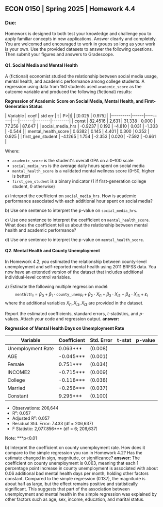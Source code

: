 ## ECON 0150 | Spring 2025 | Homework 4.4

### Due: 

Homework is designed to both test your knowledge and challenge you to apply familiar concepts in new applications. Answer clearly and completely. You are welcomed and encouraged to work in groups so long as your work is your own. Use the provided datasets to answer the following questions. Then submit your figures and answers to Gradescope.

#### Q1. Social Media and Mental Health

A (fictional) economist studied the relationship between social media usage, mental health, and academic performance among college students. A regression using data from 150 students used `academic_score` as the outcome variable and produced the following (fictional) results:

**Regression of Academic Score on Social Media, Mental Health, and First-Generation Status**

| Variable | coef | std err | t | P>|t| | [0.025 | 0.975] |
|----------|------|---------|---|-------|--------|---------|
| const | 82.4516 | 2.631 | 31.338 | 0.000 | 77.256 | 87.647 |
| social_media_hrs | -0.9237 | 0.192 | -4.810 | 0.031 | -1.303 | -0.544 |
| mental_health_score | 0.6382 | 0.145 | 4.401 | 0.300 | 0.352 | 0.925 |
| first_gen_student | -4.1265 | 1.754 | -2.353 | 0.020 | -7.592 | -0.661 |

Where:

- `academic_score` is the student's overall GPA on a 0–100 scale
- `social_media_hrs` is the average daily hours spent on social media
- `mental_health_score` is a validated mental wellness score (0–50, higher is better)
- `first_gen_student` is a binary indicator (1 if first-generation college student, 0 otherwise)

a) Interpret the coefficient on `social_media_hrs`. How is academic performance associated with each additional hour spent on social media?



b) Use one sentence to interpret the p-value on `social_media_hrs`.



c) Use one sentence to interpret the coefficient on `mental_health_score`. What does the coefficient tell us about the relationship between mental health and academic performance?



d) Use one sentence to interpret the p-value on `mental_health_score`.



#### Q2. Mental Health and County Unemployment

In Homework 4.2, you estimated the relationship between county-level unemployment and self-reported mental health using 2011 BRFSS data. You now have an extended version of the dataset that includes additional individual-level control variables.

a) Estimate the following multiple regression model:
   $$
   \texttt{menthlth}_i = \beta_0 + \beta_1 \cdot \texttt{county\_unemp}_i + \beta_2 \cdot X_{i1} + \beta_3 \cdot X_{i2} + \beta_4 \cdot X_{i3} + \varepsilon_i
   $$
   where the additional variables $X_{i1}, X_{i2}, X_{i3}$ are provided in the dataset.

   Report the estimated coefficients, standard errors, $t$-statistics, and $p$-values. Attach your code and regression output.
   **answer:**
   
   **Regression of Mental Health Days on Unemployment Rate**
   
   | Variable | Coefficient | Std. Error | t-stat | p-value |
   |----------|-------------|------------|--------|---------|
   | Unemployment Rate | 0.063*** | (0.008) | | |
   | AGE | -0.045*** | (0.001) | | |
   | Female | 0.751*** | (0.034) | | |
   | INCOME2 | -0.715*** | (0.009) | | |
   | College | -0.118*** | (0.038) | | |
   | Married | -0.256*** | (0.037) | | |
   | Constant | 9.295*** | (0.100) | | |
   
   - Observations: 206,644
   - R²: 0.057
   - Adjusted R²: 0.057
   - Residual Std. Error: 7.433 (df = 206,637)
   - F Statistic: 2,077.856*** (df = 6; 206,637)
   
   Note: ***p<0.01
    
b) Interpret the coefficient on county unemployment rate. How does it compare to the simple regression you ran in Homework 4.2? Has the estimate changed in sign, magnitude, or significance?
   **answer:**
   The coefficient on county unemployment is 0.063, meaning that each 1 percentage point increase in county unemployment is associated with about 0.06 additional bad mental health days per month, holding other factors constant. Compared to the simple regression (0.137), the magnitude is about half as large, but the effect remains positive and statistically significant. This suggests that part of the association between unemployment and mental health in the simple regression was explained by other factors such as age, sex, income, education, and marital status.
